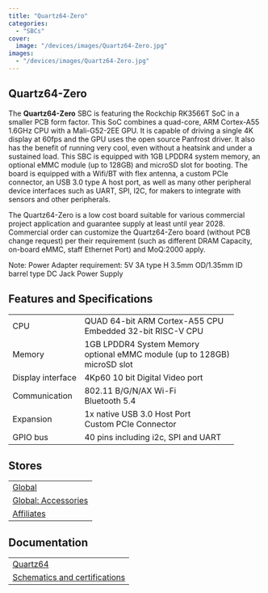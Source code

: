 ```yaml
---
title: "Quartz64-Zero"
categories: 
  - "SBCs"
cover: 
  image: "/devices/images/Quartz64-Zero.jpg"
images:
  - "/devices/images/Quartz64-Zero.jpg"
---
```


## Quartz64-Zero

The **Quartz64-Zero** SBC is featuring the Rockchip RK3566T SoC in a smaller PCB form factor. This SoC combines a quad-core, ARM Cortex-A55 1.6GHz CPU with a Mali-G52-2EE GPU. It is capable of driving a single 4K display at 60fps and the GPU uses the open source Panfrost driver. It also has the benefit of running very cool, even without a heatsink and under a sustained load. This SBC is equipped with 1GB LPDDR4 system memory, an optional eMMC module (up to 128GB) and microSD slot for booting. The board is equipped with a Wifi/BT with flex antenna, a custom PCIe connector, an USB 3.0 type A host port, as well as many other peripheral device interfaces such as UART, SPI, I2C, for makers to integrate with sensors and other peripherals.

The Quartz64-Zero is a low cost board suitable for various commercial project application and guarantee supply at least until year 2028. Commercial order can customize the Quartz64-Zero board (without PCB change request) per their requirement (such as different DRAM Capacity, on-board eMMC, staff Ethernet Port) and MoQ:2000 apply.

Note: Power Adapter requirement: 5V 3A type H 3.5mm OD/1.35mm ID barrel type DC Jack Power Supply

## Features and Specifications

|     |     |
| --- | --- |
| CPU | QUAD 64-bit ARM Cortex-A55 CPU <br> Embedded 32-bit RISC-V CPU |
| Memory | 1GB LPDDR4 System Memory <br> optional eMMC module (up to 128GB) <br> microSD slot |
| Display interface | 4Kp60 10 bit Digital Video port |
| Communication | 802.11 B/G/N/AX Wi-Fi <br> Bluetooth 5.4 |
| Expansion | 1x native USB 3.0 Host Port <br> Custom PCIe Connector |
| GPIO bus | 40 pins including i2c, SPI and UART |

## Stores

|     |
| --- |
| [Global](https://pine64.com/product/quartz64-zero-single-board-computer/) |
| [Global: Accessories](https://pine64.com/product-category/quartz64-zero-accessories/) |
| [Affiliates](/affiliates/) |

## Documentation

|     |
| --- |
| [Quartz64](/documentation/Quartz64/) |
| [Schematics and certifications](/documentation/Quartz64/Further_information/Schematics_and_certifications/) |
